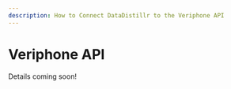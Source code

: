 ```yaml
---
description: How to Connect DataDistillr to the Veriphone API
---
```


# Veriphone API

Details coming soon!